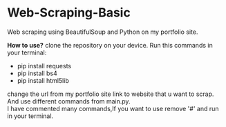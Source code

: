 # Web-Scraping-Basic
Web scraping using BeautifulSoup and Python on my portfolio site.

<b>How to use?</b>
clone the repository on your device.
Run this commands in your terminal:
<ul>
  <li>pip install requests</li>
  <li>pip install bs4</li>
  <li>pip install html5lib</li>
</ul>
change the url from my portfolio site link to website that u want to scrap.</br>
And use different commands from main.py.</br>
I have commented many commands,If you want to use remove '#' and run in your terminal.
